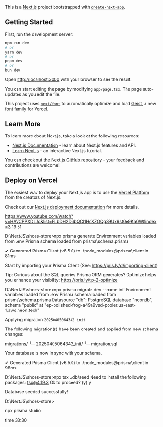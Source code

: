 This is a [Next.js](https://nextjs.org) project bootstrapped with [`create-next-app`](https://nextjs.org/docs/app/api-reference/cli/create-next-app).

## Getting Started

First, run the development server:

```bash
npm run dev
# or
yarn dev
# or
pnpm dev
# or
bun dev
```

Open [http://localhost:3000](http://localhost:3000) with your browser to see the result.

You can start editing the page by modifying `app/page.tsx`. The page auto-updates as you edit the file.

This project uses [`next/font`](https://nextjs.org/docs/app/building-your-application/optimizing/fonts) to automatically optimize and load [Geist](https://vercel.com/font), a new font family for Vercel.

## Learn More

To learn more about Next.js, take a look at the following resources:

- [Next.js Documentation](https://nextjs.org/docs) - learn about Next.js features and API.
- [Learn Next.js](https://nextjs.org/learn) - an interactive Next.js tutorial.

You can check out [the Next.js GitHub repository](https://github.com/vercel/next.js) - your feedback and contributions are welcome!

## Deploy on Vercel

The easiest way to deploy your Next.js app is to use the [Vercel Platform](https://vercel.com/new?utm_medium=default-template&filter=next.js&utm_source=create-next-app&utm_campaign=create-next-app-readme) from the creators of Next.js.

Check out our [Next.js deployment documentation](https://nextjs.org/docs/app/building-your-application/deploying) for more details.


https://www.youtube.com/watch?v=HAVCPPXDLJc&list=PLbDH2D6bQCl1HoXZOQg39Ux9st0e9Ka0W&index=3
19:51


D:\NextJS\shoes-store>npx prisma generate
Environment variables loaded from .env
Prisma schema loaded from prisma\schema.prisma

✔ Generated Prisma Client (v6.5.0) to .\node_modules\@prisma\client in 81ms

Start by importing your Prisma Client (See: https://pris.ly/d/importing-client)

Tip: Curious about the SQL queries Prisma ORM generates? Optimize helps you enhance your visibility: https://pris.ly/tip-2-optimize


D:\NextJS\shoes-store>npx prisma migrate dev --name init
Environment variables loaded from .env
Prisma schema loaded from prisma\schema.prisma
Datasource "db": PostgreSQL database "neondb", schema "public" at "ep-polished-frog-a49a9vsd-pooler.us-east-1.aws.neon.tech"

Applying migration `20250405064342_init`

The following migration(s) have been created and applied from new schema changes:

migrations/
  └─ 20250405064342_init/
    └─ migration.sql

Your database is now in sync with your schema.

✔ Generated Prisma Client (v6.5.0) to .\node_modules\@prisma\client in 98ms



D:\NextJS\shoes-store>npx tsx ./db/seed
Need to install the following packages:
tsx@4.19.3
Ok to proceed? (y) y

Database seeded successfully!

D:\NextJS\shoes-store>


npx prisma studio


time 33:30